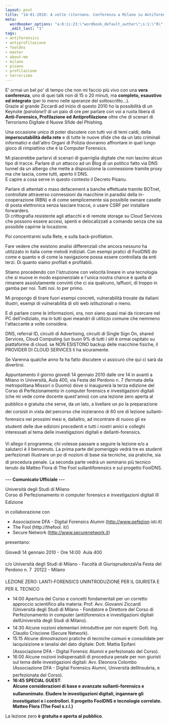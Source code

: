 ```yaml
--- 
layout: post
title: "14-01-2010: A volte ritornano. Conferenza a Milano su Antiforensics e Stato dell\xE2\x80\x99Arte"
meta: 
  wordbooker_options: "a:8:{s:23:\"wordbook_default_author\";s:1:\"0\";s:29:\"wordbook_republish_time_frame\";s:2:\"10\";s:18:\"wordbook_attribute\";s:31:\"Posted a new post on their blog\";s:29:\"wordbooker_status_update_text\";s:35:\": New blog post :  %title% - %link%\";s:19:\"wordbook_actionlink\";s:3:\"300\";s:18:\"wordbook_orandpage\";s:1:\"2\";s:23:\"wordbook_extract_length\";s:3:\"256\";s:18:\"wordbook_page_post\";s:4:\"-100\";}"
  _edit_last: "1"
tags: 
- antiforensics
- antiprofilazione
- fooldns
- master
- about-me
- milano
- pisanu
- profilazione
- terrorismo
---
```

E' ormai un bel po' di tempo che non mi faccio più vivo con una **vera conferenza**, uno di quei talk non di 15 o 20 minuti, ma **completo, esaustivo ed integrato** (per lo meno nelle speranze del sottoscritto...).  
Grazie al grande Ziccardi ad inizio di questo 2010 ho la possibilità di un Keynote *(parolone!)* di un paio di ore per parlare con voi a ruota libera di **Anti-Forensics, Profilazione ed Antiprofilazione** oltre che di scenari di Terrorismo Digitale d Nuove Sfide del Phishing.   
  
Una occasione unico di poter discutere con tutti voi di temi caldi, della **imperscutabilità della rete** e di tutte le nuove sfide che da un lato criminali informatici e dall'altro Organi di Polizia dovranno affrontare in quel lungo gioco di rimpiattino che è la Computer Forensics.  
  
Mi piacerebbe parlarvi di scenari di guerriglia digitale che non lascino alcun tipo di tracce. Parlare di un attacco ad un Blog di un politico fatto via DNS tunnel da un albergo che mette a disposizione la connessione tramite proxy ma che lascia, come tutti, aperto il DNS.  
E capire a cosa serve in questo contesto il Decreto Pisanu.  
  
Parlare di attentati o mass defacement a banche effettuate tramite BOTnet, controllate attraverso connessioni da macchine in paradisi della in-cooperazione (RBN) e di come semplicemente sia possibile ownare caselle di posta elettronica senza lasciare tracce, o usare CSRF per installare forwarders.    
Di crittografia resistente agli attacchi e di remote storage su Cloud Services che possono essere accesi, spenti e delocalizzati a comando senza che sia possibile capirne la locazione.  
  
Poi concentrarmi sulla Rete, e sulla back-profilation.  
  
Fare vedere che esistono analisi differenziali che ancora nessuno ha utilizzato in italia come metodi indiziali.
Con esempi pratici di FoolDNS do come e quanto  e di come la navigazione possa essere controllata da enti terzi. Di quanto siamo profilati e profilabili.  
  
Stiamo procedendo con l'istruzione con velocità lineare in una tecnologia che si muove in modo esponenziale e l'unica nostra chance è quella di rimanere assolutamente convinti che ci sia qualcuno, laffuori, di troppo in gamba per noi. Tutti noi. Io per primo.  
  
Mi propongo di tirare fuori esempi concreti, vulnerabilità trovate da italiani illustri, esempi di vulnerabilità di siti web istituzionali o meno.  
  
E di parlare come le informazioni, ora, non siano quasi mai da ricercare nel PC dell'indiziato, ma in tutti quei meandri di utilizzo comune che nemmeno l'attaccante a volte considera.  
  
DNS, referral ID, circuiti di Advertising, circuiti di Single Sign On, shared Services, Cloud Computing (un buon 9% di tutti i siti è ormai ospitato su piattaforme di cloud. se NON ESISTONO backup delle macchine fisiche, il PROVIDER DI CLOUD SERVICES li ha sicuramente.   
  
Se Varenna qualche anno fa ha fatto discutere vi assicuro che qui ci
sarà da divertirsi.
  
Appuntamento il giorno giovedì 14 gennaio 2010 dalle ore 14 in avanti a Milano in Università, Aula 400, via Festa del Perdono n. 7 (fermata della metropolitana Missori o Duomo) dove si inaugurerà la terza edizione del Corso di Perfezionamento in computer forensics e investigazioni digitali (che mi vede come docente quest'anno) con una lezione zero aperta al pubblico e gratuita che serve, da un lato, a livellare un po la preparazione dei corsisti in vista del percorso che inizieranno di 60 ore di lezione sullanti-forensics nei prossimi mesi e, dallaltro, ad incontrare di nuovo gli ex studenti delle due edizioni precedenti e tutti i nostri amici e colleghi interessati al tema delle investigazioni digitali e dellanti-forensics.  
  
Vi allego il programma; chi volesse passare a seguire la lezione e/o a salutarci è il benvenuto. La prima parte del pomeriggio vedrà tre ex studenti perfezionati illustrare un po di nozioni di base sia tecniche, sia pratiche, sia di procedura penale. La seconda parte vedrà un seminario più tecnico tenuto da Matteo Flora di The Fool sullantiforensics e sul progetto FoolDNS.



**--- Comunicato Ufficiale ---** 

Università degli Studi di Milano  
Corso di Perfezionamento in computer forensics e investigazioni digitali  III Edizione  
  
in collaborazione con  
  
* Associazione DFA - Digital Forensics Alumni (http://www.pefezion isti.it)  
* The Fool (http://thefool. it/)  
* Secure Network (http://www.securenetwork.it)
  
presentano:  
  
Giovedì 14 gennaio 2010 - Ore 14:00  Aula 400  
  
c/o Università degli Studi di Milano - Facoltà di GiurisprudenzaVia Festa del Perdono n. 7  20122 - Milano
  
LEZIONE ZERO: LANTI-FORENSICS UNINTRODUZIONE PER IL GIURISTA E PER IL TECNICO  
  
* 14:00  Apertura del Corso e concetti fondamentali per un corretto approccio scientifico alla materia: Prof. Avv. Giovanni Ziccardi (Università degli Studi di Milano - Fondatore e Direttore del Corso di Perfezionamento in computer (anti)forensics e investigazioni digitali dellUniversità degli Studi di Milano).  
* 14:30  Alcune nozioni elementari introduttive per non esperti: Dott. Ing. Claudio Criscione (Secure Network).  
* 15:15  Alcune dimostrazioni pratiche di tecniche comuni e consolidate per lacquisizione e lanalisi del dato digitale: Dott. Mattia Epifani (Associazione DFA - Digital Forensic Alumni e perfezionato del Corso).  
* 16:00  Alcune nozioni indispensabili di procedura penale per non giuristi sul tema delle investigazioni digitali: Avv. Eleonora Colombo (Associazione DFA - Digital Forensics Alumni, Università dellInsubria, e perfezionata del Corso).  
* **16:45 SPECIAL GUEST**:   
    **Alcune considerazioni di base e avanzate sullanti-forensics e sullanonimato. Eludere le investigazioni digitali, ingannare gli investigatori e i controllori. Il progetto FoolDNS e tecnologie correlate.   Matteo Flora (The Fool s.r.l.)**  
  

La lezione zero **è gratuita e aperta al pubblico**.    
  
  
 
